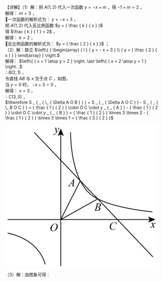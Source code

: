 【详解】（1）解：把 $A \left( 1 , 2 \right)$ 代入一次函数 $y = - x + m$ ，得 $- 1 + m = 2$ ，  
解得： $m = 3$ ，  
一次函数的解析式为： $y = - x + 3$ ，  
把 $A \left( 1 , 2 \right)$ 代入反比例函数 $y = { \frac { k } { x } }$   
得 $\frac { k } { 1 } = 2$ ，  
解得： $k = 2$ ，  
反比例函数的解析式为： $y = { \frac { 2 } { x } }$ ；  
（2）解：联立 $\left\{ { \begin{array} { l } { y = - x + 3 } \\ { y = { \frac { 2 } { x } } } \end{array} } \right.$   
解得： $\left\{ { x = 1 \atop y = 2 } \right. \ast \left\{ { x = 2 \atop y = 1 } \right. ,$   
$\therefore B \left( 2 , 1 \right)$ ，  
令直线 $A B$ 与 $x$ 交于点 $C$ ，如图，  
当 $y = 0$ 时， $- x + 3 = 0$ ，  
解得： $x = 3$ ，  
$\therefore C ( 3 , 0 )$ ，  
$\therefore S _ { _ { \_ { \Delta A O B } } } = S _ { _ { \Delta A O C } } - S _ { _ { \_ B O C } } = { \frac { 1 } { 2 } } \cdot O C \cdot y _ { _ { A } } - { \frac { 1 } { 2 } } \cdot O C \cdot y _ { _ { B } } = { \frac { 1 } { 2 } } \times 3 \times 2 - { \frac { 1 } { 2 } } \times 3 \times 1 = { \frac { 3 } { 2 } }$

![](<../../qs_image_DB/专题1-4_一文搞定反比例函数7个模型，13类题型（解析版）_/b25901b669f07b696c4a9dd5e90ebad1be542589dcb292d9e8219b6963123417.jpg>)

（3）解：由图象可得：
